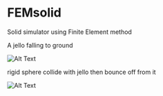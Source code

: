 # FEMsolid
Solid simulator using Finite Element method

A jello falling to ground

![Alt Text](https://media.giphy.com/media/yvAT0sStUXLVzCEX4E/giphy.gif)

rigid sphere collide with jello then bounce off from it

![Alt Text](https://media.giphy.com/media/5aYaS6CyyyZDSM2frc/giphy.gif)
